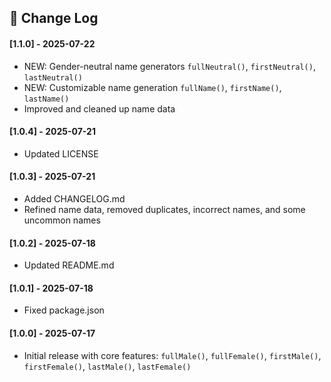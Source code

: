## 📝 Change Log

#### [1.1.0] - 2025-07-22
- NEW: Gender-neutral name generators `fullNeutral()`, `firstNeutral()`, `lastNeutral()`
- NEW: Customizable name generation `fullName()`, `firstName()`, `lastName()`
- Improved and cleaned up name data

#### [1.0.4] - 2025-07-21
- Updated LICENSE

#### [1.0.3] - 2025-07-21
- Added CHANGELOG.md
- Refined name data, removed duplicates, incorrect names, and some uncommon names

#### [1.0.2] - 2025-07-18
- Updated README.md

#### [1.0.1] - 2025-07-18
- Fixed package.json

#### [1.0.0] - 2025-07-17
- Initial release with core features: `fullMale()`, `fullFemale()`, `firstMale()`, `firstFemale()`, `lastMale()`, `lastFemale()`